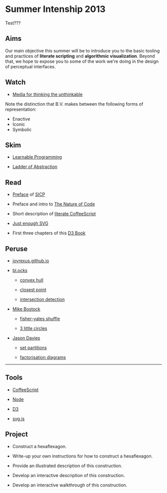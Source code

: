 Summer Intenship 2013
=====================

Test???

## Aims

Our main objective this summer will be to introduce you to the basic tooling and practices of **literate scripting** and **algorithmic visualization**.  Beyond that, we hope to expose you to some of the work we're doing in the design of perceptual interfaces.


## Watch

* [Media for thinking the unthinkable](http://vimeo.com/67076984)

Note the distinction that B.V. makes between the following forms of representation:

  - Enactive
  - Iconic
  - Symbolic


## Skim

* [Learnable Programming](http://worrydream.com/LearnableProgramming/)

* [Ladder of Abstraction](http://worrydream.com/LadderOfAbstraction/)


## Read

* [Preface](http://mitpress.mit.edu/sicp/full-text/book/book-Z-H-7.html#%_chap_Temp_4) of [SICP](http://mitpress.mit.edu/sicp/full-text/book/book.html)

* Preface and intro to [The Nature of Code](http://natureofcode.com/book/)

* Short description of [literate CoffeeScript](http://ashkenas.com/literate-coffeescript/)

* [Just enough SVG](http://macwright.org/2013/06/25/just-enough-svg.html)

* First three chapters of this [D3 Book](http://chimera.labs.oreilly.com/books/1230000000345/index.html)


## Peruse

* [joyrexus.github.io](http://joyrexus.github.io/)

* [bl.ocks](http://bl.ocks.org/mbostock)

  * [convex hull](http://bl.ocks.org/mbostock/4341699)

  * [closest point](http://bl.ocks.org/mbostock/4281513)

  * [intersection detection](http://bl.ocks.org/mbostock/4218871)

* [Mike Bostock](http://bost.ocks.org/mike/)

  * [fisher-yates shuffle](http://bost.ocks.org/mike/shuffle/)

  * [3 little circles](http://mbostock.github.io/d3/tutorial/circle.html)

* [Jason Davies](http://www.jasondavies.com/)

  * [set partitions](http://www.jasondavies.com/set-partitions/)

  * [factorisation diagrams](http://www.jasondavies.com/factorisation-diagrams/)


---


## Tools

* [CoffeeScript](http://coffeescript.org)

* [Node](http://nodejs.org/)

* [D3](http://d3js.org/)

* [svg.js](http://documentup.com/wout/svg.js)


## Project

* Construct a hexaflexagon.

* Write-up your own instructions for how to construct a hexaflexagon.

* Provide an illustrated description of this construction.

* Develop an interactive description of this construction.

* Develop an interactive walkthrough of this construction.
